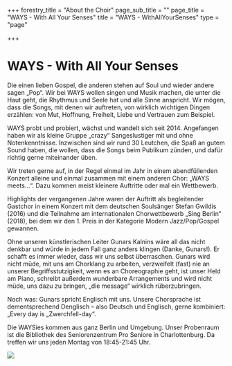+++
forestry_title = "About the Choir"
page_sub_title = ""
page_title = "WAYS - With All Your Senses"
title = "WAYS - WithAllYourSenses"
type = "page"

+++
# WAYS - With All Your Senses

Die einen lieben Gospel, die anderen stehen auf Soul und wieder andere sagen „Pop“. Wir bei WAYS wollen singen und Musik machen, die unter die Haut geht, die Rhythmus und Seele hat und alle Sinne anspricht. Wir mögen, dass die Songs, mit denen wir auftreten, von wirklich wichtigen Dingen erzählen: von Mut, Hoffnung, Freiheit, Liebe und Vertrauen zum Beispiel.

WAYS probt und probiert, wächst und wandelt sich seit 2014. Angefangen haben wir als kleine Gruppe „crazy“ Sangeslustiger mit und ohne Notenkenntnisse. Inzwischen sind wir rund 30 Leutchen, die Spaß an gutem Sound haben, die wollen, dass die Songs beim Publikum zünden, und dafür richtig gerne miteinander üben.

Wir treten gerne auf, in der Regel einmal im Jahr in einem abendfüllenden Konzert alleine und einmal zusammen mit einem anderen Chor: „WAYS meets…“. Dazu kommen meist kleinere Auftritte oder mal ein Wettbewerb.

Highlights der vergangenen Jahre waren der Auftritt als begleitender Gastchor in einem Konzert mit dem deutschen Soulsänger Stefan Gwildis (2016) und die Teilnahme am internationalen Chorwettbewerb „Sing Berlin“ (2018), bei dem wir den 1. Preis in der Kategorie Modern Jazz/Pop/Gospel gewannen.

Ohne unseren künstlerischen Leiter Gunars Kalnins wäre all das nicht denkbar und würde in jedem Fall ganz anders klingen (Danke, Gunars!). Er schafft es immer wieder, dass wir uns selbst überraschen. Gunars wird nicht müde, mit uns am Chorklang zu arbeiten, verzweifelt (fast) nie an unserer Begriffsstutzigkeit, wenn es an Choreographie geht, ist unser Held am Piano, schreibt außerdem wunderbare Arrangements und wird nicht müde, uns dazu zu bringen, „die message“ wirklich rüberzubringen.

Noch was: Gunars spricht Englisch mit uns. Unsere Chorsprache ist dementsprechend Denglisch – also Deutsch und Englisch, gerne kombiniert: „Every day is „Zwerchfell-day“.

Die WAYSies kommen aus ganz Berlin und Umgebung. Unser Probenraum ist die Bibliothek des Seniorenzentrum Pro Seniore in Charlottenburg. Da treffen wir uns jeden Montag von 18:45-21:45 Uhr.

![](https://res.cloudinary.com/ways-choir/image/upload/v1582401355/20190223_posing_axgcj5.jpg)